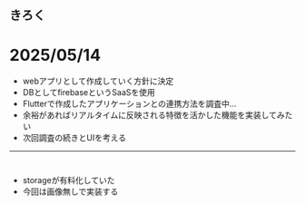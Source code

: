 ## きろく
# 2025/05/14
- webアプリとして作成していく方針に決定
- DBとしてfirebaseというSaaSを使用
- Flutterで作成したアプリケーションとの連携方法を調査中...
- 余裕があればリアルタイムに反映される特徴を活かした機能を実装してみたい
- 次回調査の続きとUIを考える
---
# 
- storageが有料化していた
- 今回は画像無しで実装する
